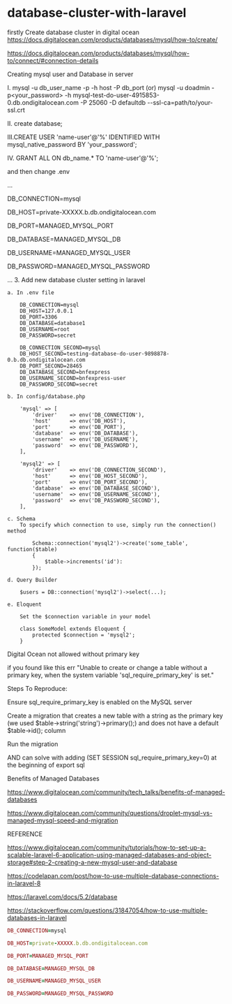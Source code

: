 # database-cluster-with-laravel

firstly   Create database cluster in digital ocean 
https://docs.digitalocean.com/products/databases/mysql/how-to/create/

https://docs.digitalocean.com/products/databases/mysql/how-to/connect/#connection-details

Creating mysql user and Database in server

I. mysql -u db_user_name -p -h host -P db_port  (or) mysql -u doadmin -p<your_password> -h mysql-test-do-user-4915853-0.db.ondigitalocean.com -P 25060 -D defaultdb --ssl-ca=path/to/your-ssl.crt


II. create database;

III.CREATE USER 'name-user'@'%' IDENTIFIED WITH mysql_native_password BY 'your_password';

IV. GRANT ALL ON db_name.* TO 'name-user'@'%';


and then change .env 

...

DB_CONNECTION=mysql

DB_HOST=private-XXXXX.b.db.ondigitalocean.com

DB_PORT=MANAGED_MYSQL_PORT

DB_DATABASE=MANAGED_MYSQL_DB

DB_USERNAME=MANAGED_MYSQL_USER

DB_PASSWORD=MANAGED_MYSQL_PASSWORD

...
3. Add new database cluster setting in laravel 
	
	a. In .env file

		DB_CONNECTION=mysql
		DB_HOST=127.0.0.1 
		DB_PORT=3306 
		DB_DATABASE=database1 
		DB_USERNAME=root 
		DB_PASSWORD=secret 

		DB_CONNECTION_SECOND=mysql 
		DB_HOST_SECOND=testing-database-do-user-9898878-0.b.db.ondigitalocean.com
		DB_PORT_SECOND=28465 
		DB_DATABASE_SECOND=bnfexpress 
		DB_USERNAME_SECOND=bnfexpress-user
		DB_PASSWORD_SECOND=secret

	b. In config/database.php

	 	'mysql' => [
		    'driver'    => env('DB_CONNECTION'),
		    'host'      => env('DB_HOST'),
		    'port'      => env('DB_PORT'),
		    'database'  => env('DB_DATABASE'),
		    'username'  => env('DB_USERNAME'),
		    'password'  => env('DB_PASSWORD'),
		],

		'mysql2' => [
		    'driver'    => env('DB_CONNECTION_SECOND'),
		    'host'      => env('DB_HOST_SECOND'),
		    'port'      => env('DB_PORT_SECOND'),
		    'database'  => env('DB_DATABASE_SECOND'),
		    'username'  => env('DB_USERNAME_SECOND'),
		    'password'  => env('DB_PASSWORD_SECOND'),
		],

	c. Schema
		To specify which connection to use, simply run the connection() method

			Schema::connection('mysql2')->create('some_table', function($table)
			{
			    $table->increments('id'):
			});

	d. Query Builder

		$users = DB::connection('mysql2')->select(...);

	e. Eloquent

		Set the $connection variable in your model

		class SomeModel extends Eloquent {
		    protected $connection = 'mysql2';
		}

Digital Ocean not allowed without primary key 

if you found like this err "Unable to create or change a table without a primary key, when the system variable 'sql_require_primary_key' is set."

Steps To Reproduce:

Ensure sql_require_primary_key is enabled on the MySQL server

Create a migration that creates a new table with a string as the primary key (we used $table->string('string')->primary();) and does not have a default $table->id(); column

Run the migration

AND can solve with adding (SET SESSION sql_require_primary_key=0) at the beginning of export sql 


Benefits of Managed Databases

https://www.digitalocean.com/community/tech_talks/benefits-of-managed-databases

https://www.digitalocean.com/community/questions/droplet-mysql-vs-managed-mysql-speed-and-migration

REFERENCE

https://www.digitalocean.com/community/tutorials/how-to-set-up-a-scalable-laravel-6-application-using-managed-databases-and-object-storage#step-2-creating-a-new-mysql-user-and-database

https://codelapan.com/post/how-to-use-multiple-database-connections-in-laravel-8

https://laravel.com/docs/5.2/database

https://stackoverflow.com/questions/31847054/how-to-use-multiple-databases-in-laravel


```ruby
DB_CONNECTION=mysql

DB_HOST=private-XXXXX.b.db.ondigitalocean.com

DB_PORT=MANAGED_MYSQL_PORT

DB_DATABASE=MANAGED_MYSQL_DB

DB_USERNAME=MANAGED_MYSQL_USER

DB_PASSWORD=MANAGED_MYSQL_PASSWORD
```

